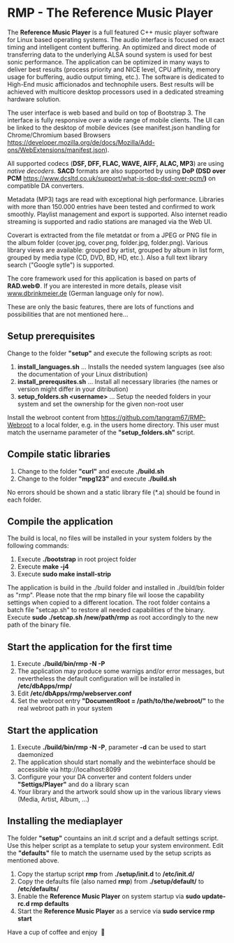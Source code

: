 # RMP - The Reference Music Player

The **Reference Music Player** is a full featured C++ music player software for Linux based operating systems.
The audio interface is focused on exact timing and intelligent content buffering.
An optimized and direct mode of transferring data to the underlying ALSA sound system is used for best sonic performance. The application can be optimized in many ways to deliver best results (process priority and NICE level, CPU affinity, memory usage for buffering, audio output timing, etc.). The software is dedicated to High-End music afficionados and technophile users. Best results will be achieved with multicore desktop processors used in a dedicated streaming hardware solution.

The user interface is web based and build on top of Bootstrap 3. The interface is fully responsive over a wide range of mobile clients.
The UI can be linked to the desktop of mobile devices (see manifest.json handling for Chrome/Chromium based Browsers https://developer.mozilla.org/de/docs/Mozilla/Add-ons/WebExtensions/manifest.json).

All supported codecs (**DSF, DFF, FLAC, WAVE, AIFF, ALAC, MP3**) are using _native decoders_.
**SACD** formats are also supported by using **DoP (DSD over PCM** https://www.dcsltd.co.uk/support/what-is-dop-dsd-over-pcm/**)** on compatible DA converters.

Metadata (MP3) tags are read with exceptional high performance. Libraries with more than 150.000 entries have been tested and confirmed to work smoothly.
Playlist management and export is supported. Also internet readio streaming is supported and radio stations are managed via the Web UI.

Coverart is extracted from the file metatdat or from a JPEG or PNG file in the album folder (cover.jpg, cover.png, folder.jpg, folder.png).
Various library views are available: grouped by artist, grouped by album in list form, grouped by media type (CD, DVD, BD, HD, etc.). Also a full text library search ("Google sytle") is supported.

The core framework used for this application is based on parts of **RAD.web©**. If you are interested in more details, please visit www.dbrinkmeier.de (German language only for now).

These are only the basic features, there are lots of functions and possibilities that are not mentioned here...

## Setup prerequisites

Change to the folder **"setup"** and execute the following scripts as root:

1. **install_languages.sh** ... Installs the needed system languages (see also the documentation of your Linux distribution)
2. **install_prerequsites.sh** ... Install all necessary libraries (the names or version might differ in your ditribution)
3. **setup_folders.sh \<username\>** ... Setup the needed folders in your system and set the ownership for the given non-root user
  
Install the webroot content from https://github.com/tangram67/RMP-Webroot to a local folder, e.g. in the users home directory. This user must match the username parameter of the **"setup_folders.sh"** script.

## Compile static libraries

1. Change to the folder **"curl"** and execute **./build.sh**
2. Change to the folder **"mpg123"** and execute **./build.sh**

No errors should be shown and a static library file (\*.a) should be found in each folder.

## Compile the application

The build is local, no files will be installed in your system folders by the following commands:

1. Execute **./bootstrap** in root project folder
2. Execute **make -j4**
3. Execute **sudo make install-strip**

The application is build in the ./build folder and installed in ./build/bin folder as "rmp". Please note that the rmp binary file wil loose the capability settings when copied to a different location. The root folder contains a batch file "setcap.sh" to restore all needed capabilities of the binary. Execute **sudo ./setcap.sh /new/path/rmp** as root accordingly to the new path of the binary file.

## Start the application for the first time

1. Execute **./build/bin/rmp -N -P**
2. The application may produce some warnigs and/or error messages, but nevertheless the default configuration will be installed in **/etc/dbApps/rmp/**
3. Edit **/etc/dbApps/rmp/webserver.conf**
4. Set the webroot entry **"DocumentRoot = /path/to/the/webroot/"** to the real webroot path in your system

## Start the application

1. Execute **./build/bin/rmp -N -P**, parameter **-d** can be used to start daemonized
2. The application should start nomally and the webinterface should be accessible via http://localhost:8099
3. Configure your your DA converter and content folders under **"Settigs/Player"** and do a library scan
4. Your library and the artwork sould show up in the various library views (Media, Artist, Album, ...)

## Installing the mediaplayer

The folder **"setup"** countains an init.d script and a default settings script. Use this helper script as a template to setup your system environment.
Edit the **"defaults"** file to match the username used by the setup scripts as mentioned above. 

1. Copy the startup script **rmp** from **./setup/init.d** to **/etc/init.d/**
2. Copy the defaults file (also named **rmp**) from **./setup/default/** to **/etc/defaults/**
3. Enable the **Reference Music Player** on system startup via **sudo update-rc.d rmp defaults**
4. Start the **Reference Music Player** as a service via **sudo service rmp start**

Have a cup of coffee and enjoy&nbsp;&nbsp;:tea:
